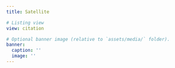 ```yaml
---
title: Satellite

# Listing view
view: citation

# Optional banner image (relative to `assets/media/` folder).
banner:
  caption: ''
  image: ''
---
```

